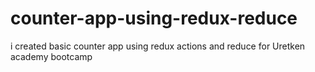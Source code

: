 # counter-app-using-redux-reduce
 i created basic counter app using redux actions and reduce for Uretken academy bootcamp
